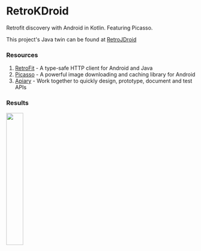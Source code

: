 # RetroKDroid
Retrofit discovery with Android in Kotlin. Featuring Picasso.

This project's Java twin can be found at [RetroJDroid](https://github.com/agarner101/RetroJDroid)

### Resources
1. [RetroFit](http://square.github.io/retrofit/) - A type-safe HTTP client for Android and Java
2. [Picasso](http://square.github.io/picasso/) - A powerful image downloading and caching library for Android
3. [Apiary](apiary.io) - Work together to quickly design, prototype, document and test APIs

### Results
<img src="https://i.imgur.com/5jroryk.png" width="30%"/>
